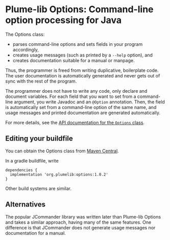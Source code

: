 # Plume-lib Options:  Command-line option processing for Java

The Options class:

 * parses command-line options and sets fields in your program accordingly,
 * creates usage messages (such as printed by a `--help` option), and
 * creates documentation suitable for a manual or manpage.

Thus, the programmer is freed from writing duplicative, boilerplate code.
The user documentation is automatically generated and never gets out
of sync with the rest of the program.

The programmer does not have to write any code, only declare and document
variables. For each field that you want to set from a command-line
argument, you write Javadoc and an `@Option` annotation. Then, the field is
automatically set from a command-line option of the same name, and usage
messages and printed documentation are generated automatically.

For more details, see the [API documentation for the `Options`
class](http://plumelib.org/options/api/org/plumelib/options/Options.html).


## Editing your buildfile ##

You can obtain the Options class from [Maven
Central](https://search.maven.org/#search%7Cga%7C1%7Cg%3A%22org.plumelib%22%20a%3A%22options%22).

In a gradle buildfile, write

```
dependencies {
  implementation 'org.plumelib:options:1.0.2'
}
```

Other build systems are similar.


## Alternatives ##

The popular JCommander library was written later than Plume-lib Options and
takes a similar approach, having many of the same features.  One difference
is that JCommander does not generate usage messages nor documentation for a
manual.
